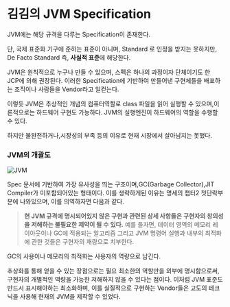 # 김김의 JVM Specification

JVM에는 해당 규격을 다루는 Specification이 존재한다.

단, 국제 표준화 기구에 준하는 표준이 아니며, Standard 로 인정을 받지는 못하지만, De Facto Standard 즉, **********사실적 표준**********에 해당한다.

JVM은 원칙적으로 누구나 만들 수 있으며, 스펙은 하나의 과정이자 단체이기도 한 JCP에 의해 권장된다. 이러한 Specification에 기반하여 만들어낸 구현체들을 배포하는 조직이나 사람들을 Vendor라고 일컫는다.

이렇듯 JVM은 추상적인 개념의 컴퓨터역할로 class 파일을 읽어 실행할 수 있으며,이론적으로는 하드웨어 구현도 가능하다. JVM의 실행엔진이 하드웨어의 역할을 수행할 수 있다.

하지만 불완전하거나,시장성의 부족 등의 이유로 현재 시장에서 살아남지는 못했다.

### JVM의 개괄도
![JVM](https://upload.wikimedia.org/wikipedia/commons/d/dd/JvmSpec7.png)

Spec 문서에 기반하여 가장 유사성을 띄는 구조이며,GC(Garbage Collector),JIT Compiler가 미포함되어있는 형태이다.
이를 생략하게된 이유는 명세의 챕터2 첫단락부분에 나와있으며, 이를 의역하자면 다음과 같다.

> **현 JVM 규격에 명시되어있지 않은 구현과 관련된 상세 사항들은 구현자의 창의성을 저해하는 불필요한 제약이 될 수 있다.**
> 예를 들자면, 데이터 영역의 메모리 레이아웃이나 GC에 적용되는 알고리즘 그리고 JVM 명령어 실행과 내부의 최적화에 관한 것들은
> 구현자의 재량으로 치부한다.

GC의 사용이나 메모리의 최적화는 사용자의 역량으로 남긴다.

추상화를 통해 얻을 수 있는 장점으로는 필요 최소한의 역할만을 외부에 명시함으로써, 구현자의 개별적인 역량을 가능한 저해하지 않을 수 있다는 점이다.
이처럼 JVM 표준도 반드시 표시해야하는 최소화하며, 이를 실질적으로 구현하는 Vendor들은 고도의 테크닉을 사용해 현재의 JVM을 제작할 수 있었다.


